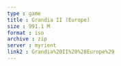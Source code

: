 ```yaml
---
type : game
title : Grandia II (Europe)
size : 991.1 M
format : iso
archive : zip
server : myrient
link2 : Grandia%20II%20%28Europe%29
---
```

